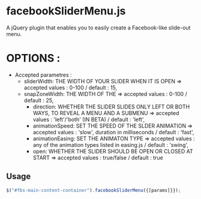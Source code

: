 # facebookSliderMenu.js

A jQuery plugin that enables you to easily create a Facebook-like slide-out menu.

# OPTIONS : 
* Accepted parametres :
	* sliderWidth: THE WIDTH OF YOUR SLIDER WHEN IT IS OPEN => accepted values : 0-100 / default : 15,
	* snapZoneWidth: THE WIDTH OF THE => accepted values : 0-100  / default : 25,
        * direction: WHETHER THE SLIDER SLIDES ONLY LEFT OR BOTH WAYS, TO REVEAL A MENU AND A SUBMENU => accepted values : 'left'/'both' (IN BETA)  / default : 'left',
        * animationSpeed: SET THE SPEED OF THE SLDER ANIMATION => accepted values : 'slow', duration in milliseconds / default : 'fast',
        * animationEasing: SET THE ANIMATON TYPE => accepted values : any of the animation types listed in easing.js / default : 'swing',
        * open: WHETHER THE SLIDER SHOULD BE OPEN OR CLOSED AT START => accepted values : true/false / default : true

## Usage

```javascript
$("#fbs-main-content-container").facebookSliderMenu({[params]}});
```